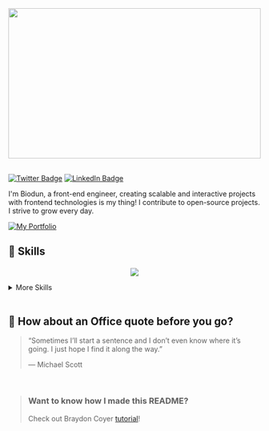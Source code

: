 <!-- Abiodun welcome gif -->
<div align="center">
<img src='https://ufqlxkjzctbemmgoaeuy.supabase.co/storage/v1/object/public/abbeyafolaby/abbey.gif?t=2023-12-22T13%3A48%3A38.476Z' width="100%" height="300" />
</div>

<br/>

[![Twitter Badge](https://img.shields.io/badge/Twitter-Profile-informational?style=flat&logo=twitter&logoColor=white&color=1CA2F1)](https://twitter.com/Afolab_y)
[![LinkedIn Badge](https://img.shields.io/badge/LinkedIn-Profile-informational?style=flat&logo=linkedin&logoColor=white&color=0D76A8)](https://www.linkedin.com/in/abiodun-afolabi-a0709324a)

<p align="left"> I'm Biodun, a front-end engineer, creating scalable and interactive projects with frontend technologies is my thing! I contribute to open-source projects. I strive to grow every day.
</p>

<a href="https://afolabiabiodun.netlify.app/">
        <img src="https://img.shields.io/badge/my_portfolio-000?style=for-the-badge&logo=rubocop&logoColor=white" alt="My Portfolio"/></a>

## <p align="left" width="70%">💼 Skills</p>

<p align="center">
  <a href="https://afolabiabiodun.netlify.app/">
    <img src="https://skillicons.dev/icons?i=js,typescript,react,next,tailwind," />
  </a>
</p>
<details>
<summary>More Skills</summary>
<br />
<p align="center">
  <a href="https://afolabiabiodun.netlify.app/">
    <img src="https://skillicons.dev/icons?i=html,css,bootstrap,git,github,firebase,vite,figma,mongodb,express,nodejs" />
  </a>
</p>
</details>
<br />

<!-- Favorite Repositories -->

<!-- <a href="https://github.com/Abbeyafolaby">
  <img align="center" style="margin:1rem 0.5rem" src="https://github-readme-stats.vercel.app/api/pin/?username=braydoncoyer&repo=tailwindcss-v2-dark-mode-template&title_color=ffffff&text_color=c9cacc&icon_color=4AB197&bg_color=1A2B34" />
</a>

<br>

<a href="https://github.com/Abbeyafolaby">
  <img align="center" style="margin:0.5rem" src="https://github-readme-stats.vercel.app/api/pin/?username=braydoncoyer&repo=ng-limeade&title_color=ffffff&text_color=c9cacc&icon_color=4AB197&bg_color=1A2B34" />
</a>

<a href="https://github.com/Abbeyafolaby">
  <img align="center" style="margin:0.5rem" src="https://github-readme-stats.vercel.app/api/pin/?username=braydoncoyer&repo=officeapi&title_color=ffffff&text_color=c9cacc&icon_color=4AB197&bg_color=1A2B34" />
</a> -->

<!-- Github Stats -->

<!-- ## &#x1f4c8; Github Stats

<a href="https://github.com/Abbeyafolaby">
  <img align="center" style="margin:0.5rem" src="https://github-readme-stats.vercel.app/api/top-langs/?username=Abbeyafolaby&hide=html,procfile,css&title_color=ffffff&text_color=c9cacc&icon_color=4AB197&bg_color=1A2B34" />
</a>

<a href="https://github.com/Abbeyafolaby">
  <img align="center" style="margin:0.5rem" src="https://github-readme-stats.vercel.app/api?username=Abbeyafolaby&show_icons=true&line_height=27&count_private=true&title_color=ffffff&text_color=c9cacc&icon_color=4AB097&bg_color=1A2B34" alt="Abiodun's GitHub Stats" />
</a> -->

<!-- ## <p align="left">Connect with me</p>
<p align="center">
  <a href = "https://www.linkedin.com/in/abiodun-afolabi-a0709324a"><img src="https://img.icons8.com/fluent/48/000000/linkedin.png"/></a>
<a href = "https://twitter.com/Afolab_y"><img src="https://img.icons8.com/fluent/48/000000/twitter.png"/></a>
<a href = "mailto:emmi34.et@gmail.com"><img src="https://img.icons8.com/fluent/48/000000/mail.png"/></a>
<a href = "https://afolabiabiodun.netlify.app/"><img src="https://img.icons8.com/fluent/48/000000/web.png"/></a>
</p> -->

## 📣 How about an Office quote before you go?

> “Sometimes I’ll start a sentence and I don’t even know where it’s going. I just hope I find it along the way.”
>
> <p>— Michael Scott</p>

<br>

> ### Want to know how I made this README?
>
> Check out Braydon Coyer [tutorial](https://braydoncoyer.dev/blog/creating-a-killer-github-profile-readme-part-1/)!